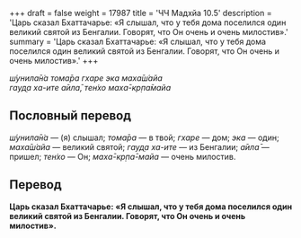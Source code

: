 +++
draft = false
weight = 17987
title = 'ЧЧ Мадхйа 10.5'
description = 'Царь сказал Бхаттачарье: «Я слышал, что у тебя дома поселился один великий святой из Бенгалии. Говорят, что Он очень и очень милостив».'
summary = 'Царь сказал Бхаттачарье: «Я слышал, что у тебя дома поселился один великий святой из Бенгалии. Говорят, что Он очень и очень милостив».'
+++

_ш́унила̄н̇а тома̄ра гхаре эка маха̄ш́айа  
гауд̣а ха-ите а̄ила̄, тен̇хо маха̄-кр̣па̄майа_

## Пословный перевод

_ш́унила̄н̇а_ — (я) слышал; _тома̄ра_ — в твой; _гхаре_ — дом; _эка_ — один; _маха̄ш́айа_ — великий святой; _гауд̣а_ _ха_\-_ите_ — из Бенгалии; _а̄ила̄_ — пришел; _тен̇хо_ — Он; _маха̄_\-_кр̣па̄_\-_майа_ — очень милостив.

## Перевод

**Царь сказал Бхаттачарье: «Я слышал, что у тебя дома поселился один великий святой из Бенгалии. Говорят, что Он очень и очень милостив».**
